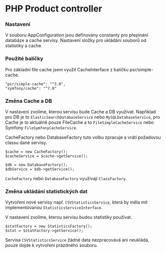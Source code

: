 # PHP Product controller

### Nastavení

V souboru AppConfiguration jsou definovány constanty pro přepinání databáze a cache servisy. Nastavení složky pro ukládání souborů od statistiky a cache.

### Použité balíčky

Pro základní file cache jsem využil CacheInterface z balíčku psr/simple-cache.

    "psr/simple-cache": "^3.0",
    "symfony/cache": "^7.0"

### Změna Cache a DB

V nastavení zvolíme, kterou servisu bude Cache a DB využívat. Například pro DB je to `ElasticSearchDatabaseService` nebo `MySQLDatabaseService`, pro Cache je to aktuálně pouze FileCache a to `FileSimpleCacheService` nebo Symfony `FileSymfonyCacheService`.

CacheFactory nebo DatabaseFactory tuto volbu zpracuje a vrátí požadovou classu dané servisy.

    $cache = new CacheFactory();
    $cacheService = $cache->getService();

    $db = new DatabaseFactory();
    $dbService = $db->getService();

`CacheFactory` nebo `DatabaseFactory` využívají `ClassFactory`.

### Změna ukládání statistických dat

Vytvoření nové servisy např. `CSVStatisticsService`, která by měla mít implementovanou `StatisticsServiceInterface`.

V nastavení zvolíme, kterou servisu budou statistiky používat.

    $statFactory = new StatisticsFactory();
    $stat = $statFactory->getService();

Servisa `CSVStatisticsService` žádné data nezpracovává ani neukládá, pouze dojde k vytvoření prázdného souboru.